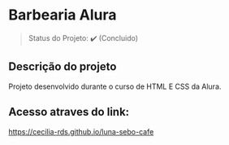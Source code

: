 <h1>Barbearia Alura</h1> 


> Status do Projeto: :heavy_check_mark: (Concluido)


## Descrição do projeto 

<p align="justify">
  Projeto desenvolvido durante o curso de HTML E CSS da Alura. 
</p>


## Acesso atraves do link:

https://cecilia-rds.github.io/luna-sebo-cafe
